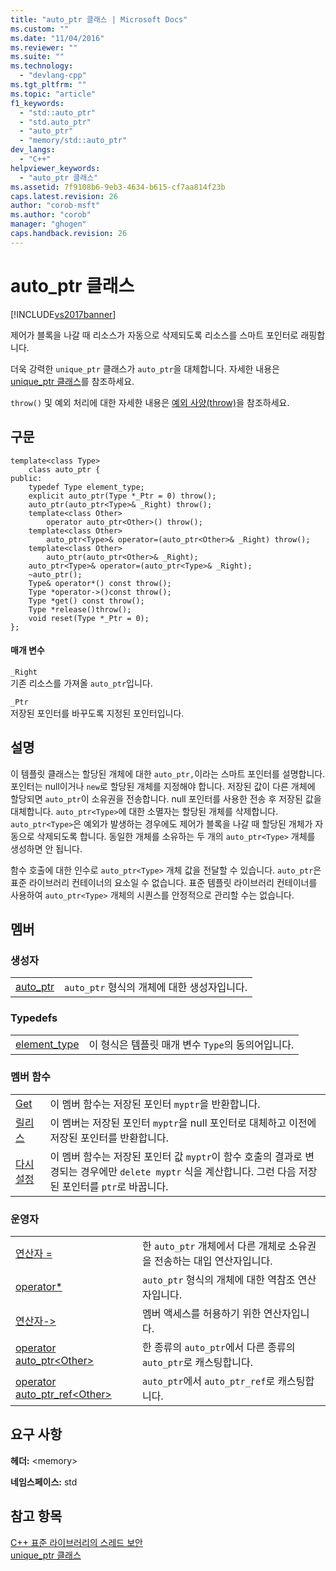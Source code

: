 ```yaml
---
title: "auto_ptr 클래스 | Microsoft Docs"
ms.custom: ""
ms.date: "11/04/2016"
ms.reviewer: ""
ms.suite: ""
ms.technology: 
  - "devlang-cpp"
ms.tgt_pltfrm: ""
ms.topic: "article"
f1_keywords: 
  - "std::auto_ptr"
  - "std.auto_ptr"
  - "auto_ptr"
  - "memory/std::auto_ptr"
dev_langs: 
  - "C++"
helpviewer_keywords: 
  - "auto_ptr 클래스"
ms.assetid: 7f9108b6-9eb3-4634-b615-cf7aa814f23b
caps.latest.revision: 26
author: "corob-msft"
ms.author: "corob"
manager: "ghogen"
caps.handback.revision: 26
---
```

# auto_ptr 클래스
[!INCLUDE[vs2017banner](../assembler/inline/includes/vs2017banner.md)]

제어가 블록을 나갈 때 리소스가 자동으로 삭제되도록 리소스를 스마트 포인터로 래핑합니다.  
  
 더욱 강력한 `unique_ptr` 클래스가 `auto_ptr`을 대체합니다.  자세한 내용은 [unique\_ptr 클래스](../standard-library/unique-ptr-class.md)를 참조하세요.  
  
 `throw()` 및 예외 처리에 대한 자세한 내용은 [예외 사양\(throw\)](../cpp/exception-specifications-throw-cpp.md)을 참조하세요.  
  
## 구문  
  
```  
template<class Type>  
    class auto_ptr {  
public:  
    typedef Type element_type;  
    explicit auto_ptr(Type *_Ptr = 0) throw();  
    auto_ptr(auto_ptr<Type>& _Right) throw();  
    template<class Other>  
        operator auto_ptr<Other>() throw();  
    template<class Other>  
        auto_ptr<Type>& operator=(auto_ptr<Other>& _Right) throw();  
    template<class Other>  
        auto_ptr(auto_ptr<Other>& _Right);  
    auto_ptr<Type>& operator=(auto_ptr<Type>& _Right);  
    ~auto_ptr();  
    Type& operator*() const throw();  
    Type *operator->()const throw();  
    Type *get() const throw();  
    Type *release()throw();  
    void reset(Type *_Ptr = 0);  
};  
```  
  
#### 매개 변수  
 `_Right`  
 기존 리소스를 가져올 `auto_ptr`입니다.  
  
 `_Ptr`  
 저장된 포인터를 바꾸도록 지정된 포인터입니다.  
  
## 설명  
 이 템플릿 클래스는 할당된 개체에 대한 `auto_ptr,`이라는 스마트 포인터를 설명합니다.  포인터는 null이거나 `new`로 할당된 개체를 지정해야 합니다.  저장된 값이 다른 개체에 할당되면 `auto_ptr`이 소유권을 전송합니다.  null 포인터를 사용한 전송 후 저장된 값을 대체합니다. `auto_ptr<Type>`에 대한 소멸자는 할당된 개체를 삭제합니다.  `auto_ptr<Type>`은 예외가 발생하는 경우에도 제어가 블록을 나갈 때 할당된 개체가 자동으로 삭제되도록 합니다.  동일한 개체를 소유하는 두 개의 `auto_ptr<Type>` 개체를 생성하면 안 됩니다.  
  
 함수 호출에 대한 인수로 `auto_ptr<Type>` 개체 값을 전달할 수 있습니다.  `auto_ptr`은 표준 라이브러리 컨테이너의 요소일 수 없습니다.  표준 템플릿 라이브러리 컨테이너를 사용하여 `auto_ptr<Type>` 개체의 시퀀스를 안정적으로 관리할 수는 없습니다.  
  
## 멤버  
  
### 생성자  
  
|||  
|-|-|  
|[auto\_ptr](../Topic/auto_ptr::auto_ptr.md)|`auto_ptr` 형식의 개체에 대한 생성자입니다.|  
  
### Typedefs  
  
|||  
|-|-|  
|[element\_type](../Topic/auto_ptr::element_type.md)|이 형식은 템플릿 매개 변수 `Type`의 동의어입니다.|  
  
### 멤버 함수  
  
|||  
|-|-|  
|[Get](../Topic/auto_ptr::get.md)|이 멤버 함수는 저장된 포인터 `myptr`을 반환합니다.|  
|[릴리스](../Topic/auto_ptr::release.md)|이 멤버는 저장된 포인터 `myptr`을 null 포인터로 대체하고 이전에 저장된 포인터를 반환합니다.|  
|[다시 설정](../Topic/auto_ptr::reset.md)|이 멤버 함수는 저장된 포인터 값 `myptr`이 함수 호출의 결과로 변경되는 경우에만 `delete myptr` 식을 계산합니다.  그런 다음 저장된 포인터를 `ptr`로 바꿉니다.|  
  
### 운영자  
  
|||  
|-|-|  
|[연산자 \=](../Topic/auto_ptr::operator=.md)|한 `auto_ptr` 개체에서 다른 개체로 소유권을 전송하는 대입 연산자입니다.|  
|[operator\*](../Topic/auto_ptr::operator*.md)|`auto_ptr` 형식의 개체에 대한 역참조 연산자입니다.|  
|[연산자\-\>](../Topic/auto_ptr::operator-%3E.md)|멤버 액세스를 허용하기 위한 연산자입니다.|  
|[operator auto\_ptr\<Other\>](../Topic/auto_ptr::operator%20auto_ptr%3COther%3E.md)|한 종류의 `auto_ptr`에서 다른 종류의 `auto_ptr`로 캐스팅합니다.|  
|[operator auto\_ptr\_ref\<Other\>](../Topic/auto_ptr::operator%20auto_ptr_ref%3COther%3E.md)|`auto_ptr`에서 `auto_ptr_ref`로 캐스팅합니다.|  
  
## 요구 사항  
 **헤더:** \<memory\>  
  
 **네임스페이스:** std  
  
## 참고 항목  
 [C\+\+ 표준 라이브러리의 스레드 보안](../standard-library/thread-safety-in-the-cpp-standard-library.md)   
 [unique\_ptr 클래스](../standard-library/unique-ptr-class.md)